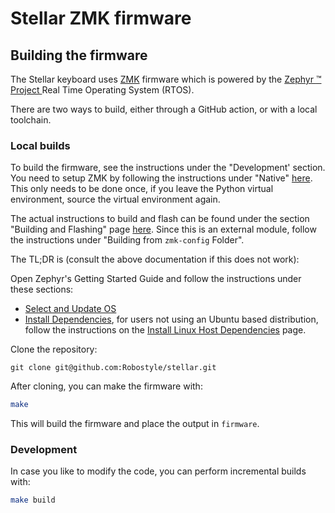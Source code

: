 # Stellar ZMK firmware


## Building the firmware

The Stellar keyboard uses [ZMK](https://zmk.dev/) firmware which is powered by the [Zephyr :tm: Project ](https://zephyrproject.org/) Real Time Operating System (RTOS).

There are two ways to build, either through a GitHub action, or with a local toolchain.

### Local builds

To build the firmware, see the instructions under the "Development' section. You need to setup ZMK by following the instructions under "Native" [here](https://zmk.dev/docs/development/local-toolchain/setup/native). This only needs to be done once, if you leave the Python virtual environment, source the virtual environment again. 

The actual instructions to build and flash can be found under the section "Building and Flashing" page [here](https://zmk.dev/docs/development/local-toolchain/build-flash). Since this is an external module, follow the instructions under "Building from `zmk-config` Folder".

The TL;DR is (consult the above documentation if this does not work):

Open Zephyr's Getting Started Guide and follow the instructions under these sections:

- [Select and Update OS](https://docs.zephyrproject.org/3.5.0/develop/getting_started/index.html#select-and-update-os)
- [Install Dependencies](https://docs.zephyrproject.org/3.5.0/develop/getting_started/index.html#install-dependencies), for users not using an Ubuntu based distribution, follow the
instructions on the [Install Linux Host Dependencies](https://docs.zephyrproject.org/3.5.0/develop/getting_started/installation_linux.html) page.

Clone the repository:

`git clone git@github.com:Robostyle/stellar.git`

After cloning, you can make the firmware with:

```bash
make 
```

This will build the firmware and place the output in `firmware`.

### Development

In case you like to modify the code, you can perform incremental builds with:

```bash
make build
```
